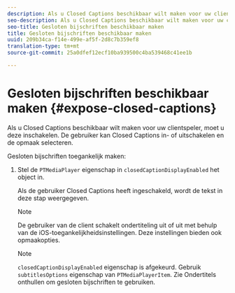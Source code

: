 ```yaml
---
description: Als u Closed Captions beschikbaar wilt maken voor uw clientspeler, moet u deze inschakelen. De gebruiker kan Closed Captions in- of uitschakelen en de opmaak selecteren.
seo-description: Als u Closed Captions beschikbaar wilt maken voor uw clientspeler, moet u deze inschakelen. De gebruiker kan Closed Captions in- of uitschakelen en de opmaak selecteren.
seo-title: Gesloten bijschriften beschikbaar maken
title: Gesloten bijschriften beschikbaar maken
uuid: 209b34ca-f14e-499e-af5f-2d8c7b359ef8
translation-type: tm+mt
source-git-commit: 25a0dfef12ecf10ba939500c4ba539468c41ee1b

---
```



# Gesloten bijschriften beschikbaar maken {#expose-closed-captions}

Als u Closed Captions beschikbaar wilt maken voor uw clientspeler, moet u deze inschakelen. De gebruiker kan Closed Captions in- of uitschakelen en de opmaak selecteren.

Gesloten bijschriften toegankelijk maken:

1. Stel de `PTMediaPlayer` eigenschap in `closedCaptionDisplayEnabled` het object in.

   Als de gebruiker Closed Captions heeft ingeschakeld, wordt de tekst in deze stap weergegeven.

   >[!NOTE]
   >
   >De gebruiker van de client schakelt ondertiteling uit of uit met behulp van de iOS-toegankelijkheidsinstellingen. Deze instellingen bieden ook opmaakopties.

   >[!NOTE]
   >
   >`closedCaptionDisplayEnabled` eigenschap is afgekeurd. Gebruik `subtitlesOptions` eigenschap van `PTMediaPlayerItem`. Zie Ondertitels [](../../tvsdk-1.4-for-ios/c-psdk-ios-1.4-closed-captioning-and-subtitles-ios/t-psdk-ios-1.4-subtitles-exposing-ios.md) onthullen om gesloten bijschriften te gebruiken.